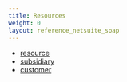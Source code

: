 ```yaml
---
title: Resources
weight: 0
layout: reference_netsuite_soap
---
```


- [resource](/reference/netsuite_soap/resource)
- [subsidiary](/reference/netsuite_soap/subsidiary)
- [customer](/reference/netsuite_soap/customer)
